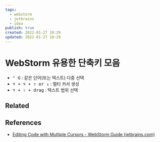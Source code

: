 ```yaml
---
tags:
  - webstorm
  - jetbrains
  - idea
publish: true
created: 2022-01-27 10:29
updated: 2022-01-27 10:29
---
```


# WebStorm 유용한 단축키 모음

- <kbd>⌃ G</kbd> : 같은 단어(또는 텍스트) 다중 선택
- <kbd>⌥ + ⌥ + ↑ or ↓</kbd> : 멀티 커서 생성
- <kbd>⌥ + ⇧ + drag</kbd> : 텍스트 범위 선택

## Related

## References

- [Editing Code with Multiple Cursors - WebStorm Guide (jetbrains.com)](https://www.jetbrains.com/webstorm/guide/tips/multi-cursor/)

